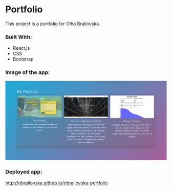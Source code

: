 # Portfolio

This project is a portfolio for Olha Brailovska.

### Built With:
- React.js
- CSS
- Bootstrap

### Image of the app:

<img width="1424" alt="obrailovska-portfolio" src="https://github.com/obrailovska/obrailovska-portfolio/blob/main/src/Assests/readme/portfolio.png">

### Deployed app:

http://obrailovska.github.io/obrailovska-portfolio


